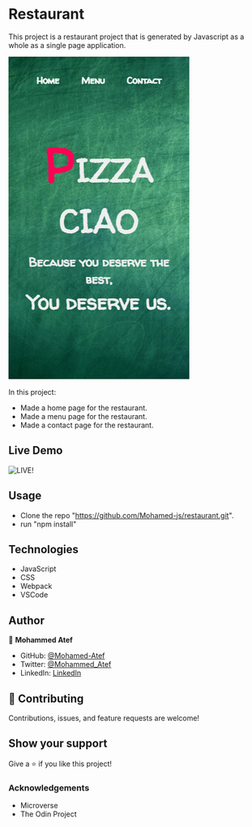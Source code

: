 # Restaurant

This project is a restaurant project that is generated by Javascript as a whole as a single page application.

![screenshot](./screenshot.png)

In this project:

- Made a home page for the restaurant.
- Made a menu page for the restaurant.
- Made a contact page for the restaurant.

## Live Demo

![LIVE!](https://mohamed-js.github.io/RESTAURANT/)


## Usage

- Clone the repo "https://github.com/Mohamed-js/restaurant.git".
- run "npm install"


## Technologies

- JavaScript
- CSS
- Webpack
- VSCode

## Author

👤 **Mohammed Atef**

- GitHub: [@Mohamed-Atef](https://github.com/Mohamed-js)
- Twitter: [@Mohammed_Atef](https://twitter.com/Demovejetta)
- LinkedIn: [LinkedIn](https://www.linkedin.com/in/mohamed-js/)


## 🤝 Contributing

Contributions, issues, and feature requests are welcome!


## Show your support

Give a ⭐️ if you like this project!

### Acknowledgements

- Microverse
- The Odin Project
